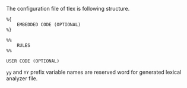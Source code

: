 The configuration file of tlex is following structure.

```
%{
    EMBEDDED CODE (OPTIONAL)
%}

%%
    RULES
%%

USER CODE (OPTIONAL)
```

`yy` and `YY` prefix variable names are reserved word for generated lexical analyzer file.
